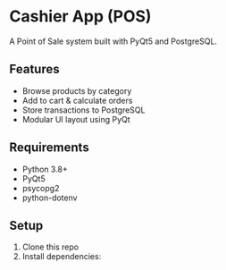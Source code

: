 # Cashier App (POS)

A Point of Sale system built with PyQt5 and PostgreSQL.

## Features

- Browse products by category
- Add to cart & calculate orders
- Store transactions to PostgreSQL
- Modular UI layout using PyQt

## Requirements

- Python 3.8+
- PyQt5
- psycopg2
- python-dotenv

## Setup

1. Clone this repo
2. Install dependencies:
